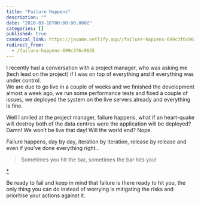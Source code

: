 ```yaml
---
title: "Failure Happens"
description: ""
date: "2010-03-16T00:00:00.000Z"
categories: []
published: true
canonical_link: https://javame.netlify.app//failure-happens-699c3f6c9035
redirect_from:
  - /failure-happens-699c3f6c9035
---
```


I recently had a conversation with a project manager, who was asking me (tech lead on the project) if I was on top of everything and if everything was under control.   
We are due to go live in a couple of weeks and we finished the development almost a week ago, we run some performance tests and fixed a couple of issues, we deployed the system on the live servers already and everything is fine.

Well I smiled at the project manager, failure happens, what if an heart-quake will destroy both of the data centres were the application will be deployed?   
Damn! We won’t be live that day! Will the world end? Nope.

Failure happens, day by day, iteration by iteration, release by release and even if you’ve done everything right…

> Sometimes you hit the bar, sometimes the bar hits you!

[\*](http://www.imdb.com/character/ch0003525/)

Be ready to fail and keep in mind that failure is there ready to hit you, the only thing you can do instead of worrying is mitigating the risks and prioritise your actions against it.
